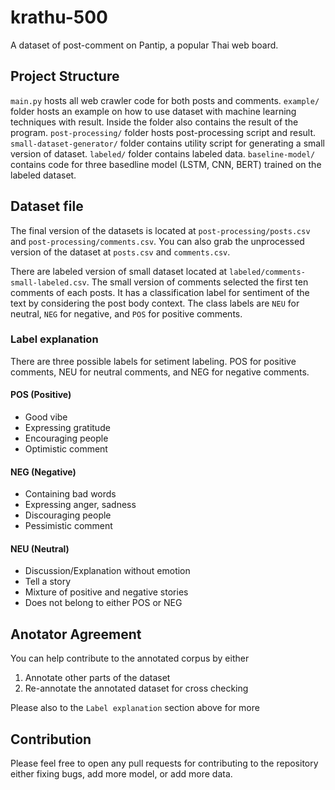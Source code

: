 # krathu-500
A dataset of post-comment on Pantip, a popular Thai web board.

## Project Structure

`main.py` hosts all web crawler code for both posts and comments.
`example/` folder hosts an example on how to use dataset with machine learning techniques with result. Inside the folder also contains the result of the program.
`post-processing/` folder hosts post-processing script and result.
`small-dataset-generator/` folder contains utility script for generating a small version of dataset.
`labeled/` folder contains labeled data.
`baseline-model/` contains code for three basedline model (LSTM, CNN, BERT) trained on the labeled dataset.

## Dataset file
The final version of the datasets is located at `post-processing/posts.csv` and `post-processing/comments.csv`. You can also grab the unprocessed version of the dataset at `posts.csv` and `comments.csv`.

There are labeled version of small dataset located at `labeled/comments-small-labeled.csv`. The small version of comments selected the first ten comments of each posts. It has a classification label for sentiment of the text by considering the post body context. The class labels are `NEU` for neutral, `NEG` for negative, and `POS` for positive comments.

### Label explanation
There are three possible labels for setiment labeling. POS for positive comments, NEU for neutral comments, and NEG for negative comments.

#### POS (Positive)
- Good vibe
- Expressing gratitude
- Encouraging people
- Optimistic comment

#### NEG (Negative)
- Containing bad words
- Expressing anger, sadness
- Discouraging people
- Pessimistic comment

#### NEU (Neutral)
- Discussion/Explanation without emotion
- Tell a story
- Mixture of positive and negative stories
- Does not belong to either POS or NEG

## Anotator Agreement
You can help contribute to the annotated corpus by either

1. Annotate other parts of the dataset
2. Re-annotate the annotated dataset for cross checking

Please also to the `Label explanation` section above for more

## Contribution

Please feel free to open any pull requests for contributing to the repository either fixing bugs, add more model, or add more data.
